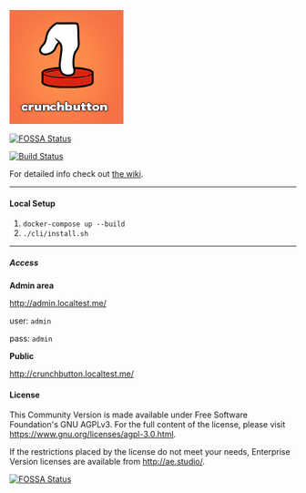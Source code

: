 ![Crunchbutton](www/assets/images/facebook-like.png)

[![FOSSA Status](https://app.fossa.io/api/projects/git%2Bgithub.com%2Fcrunchbutton%2Fcrunchbutton.svg?type=shield)](https://app.fossa.io/projects/git%2Bgithub.com%2Fcrunchbutton%2Fcrunchbutton?ref=badge_shield)

[![Build Status](https://travis-ci.org/crunchbutton/crunchbutton.svg?branch=master)](https://travis-ci.org/crunchbutton/crunchbutton)

For detailed info check out [the wiki](https://github.com/crunchbutton/crunchbutton/wiki).

---

#### Local Setup

1. `docker-compose up --build`
1. `./cli/install.sh`
---

##### Access
**Admin area**

http://admin.localtest.me/

user: `admin`

pass: `admin`

**Public**

http://crunchbutton.localtest.me/

#### License
This Community Version is made available under Free Software Foundation's GNU AGPLv3. For the full content of the license, please visit https://www.gnu.org/licenses/agpl-3.0.html.

If the restrictions placed by the license do not meet your needs, Enterprise Version licenses are available from http://ae.studio/.


[![FOSSA Status](https://app.fossa.io/api/projects/git%2Bgithub.com%2Fcrunchbutton%2Fcrunchbutton.svg?type=large)](https://app.fossa.io/projects/git%2Bgithub.com%2Fcrunchbutton%2Fcrunchbutton?ref=badge_large)

